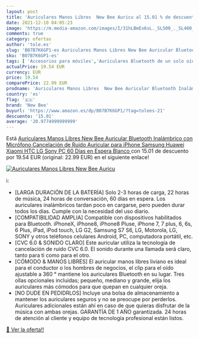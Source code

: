 ```yaml
---
layout: post
title: 'Auriculares Manos Libres  New Bee Auricu al 15.01 % de descuento'
date: 2021-12-10 04:05:23
image: 'https://m.media-amazon.com/images/I/31hLBmEx6sL._SL500_._SL400_.jpg'
comments: true
category: ofertas
author: 'tole.es'
slug: 'B07B7K6GP1-es Auriculares Manos Libres New Bee Auricular Bluetooth...'
sku: 'B07B7K6GP1-es'
tags: [ 'Accesorios para móviles','Auriculares Bluetooth de un solo oído','Auriculares para equipo de audio','Auriculares y accesorios','Comunicación móvil y accesorios','Electrónica','iphone','new bee', ]
actualPrice: 19.54 EUR
currency: EUR
price: 19.54
comparePrice: 22.99 EUR
prodname: 'Auriculares Manos Libres  New Bee Auricular Bluetooth Inalámbrico con Micrófono Cancelación de Ruido Auricular para iPhone  Samsung  Huawei  Xiaomi  HTC  LG  Sony  PC 60 Días en Espera  Blanco '
country: 'es'
flag: '🇪🇸'
brand: 'New Bee'
buyurl: 'https://www.amazon.es/dp/B07B7K6GP1/?tag=tolees-21'
descuento: '15.01'
average: '20.9774999999999'
---
```


Está [Auriculares Manos Libres  New Bee Auricular Bluetooth Inalámbrico con Micrófono Cancelación de Ruido Auricular para iPhone  Samsung  Huawei  Xiaomi  HTC  LG  Sony  PC 60 Días en Espera  Blanco ](https://www.amazon.es/dp/B07B7K6GP1/?tag=tolees-21) con 15.01 de descuento por 19.54 EUR (original: 22.99 EUR) en el siguiente enlace!

[![Auriculares Manos Libres  New Bee Auricu](https://m.media-amazon.com/images/I/31hLBmEx6sL._SL500_._SL400_.jpg)](https://www.amazon.es/dp/B07B7K6GP1/?tag=tolees-21)

ℹ️:

- [LARGA DURACIÓN DE LA BATERÍA] Solo 2-3 horas de carga, 22 horas de música, 24 horas de conversación, 60 días en espera. Los auriculares inalámbricos tardan poco en cargarse, pero pueden durar todos los días. Cumple con la necesidad del uso diario.
- [COMPATIBILIDAD AMPLIA] Compatible con dispositivos habilitados para Bluetooth. iPhoneX, iPhone8, iPhone8 Pluse, iPhone 7, 7 plus, 6, 6s, 6 Plus, iPad, iPod touch, LG G2, Samsung S7 S6, LG, Motorola, LG, SONY y otros teléfonos celulares Android, PC, computadora portátil, etc.
- [CVC 6.0 & SONIDO CLARO] Este auricular utiliza la tecnología de cancelación de ruido CVC 6.0. El sonido durante una llamada será claro, tanto para ti como para el otro.
- [CÓMODO & MANOS LIBRES] El auricular manos libres liviano es ideal para el conductor o los hombres de negocios, el clip para el oído ajustable a 360 ° mantiene los auriculares Bluetooth en su lugar. Tres ollas opcionales incluidas; pequeño, mediano y grande, elija los auriculares más cómodos para que quepan en cualquier oreja.
- [NO DUDE EN PEDIDRLOS] Incluye una bolsa de almacenamiento a mantener los auriculares seguros y no se preocupe por perderlos. Auriculares adicionales están ahí en caso de que quieras disfrutar de la música con ambas orejas. GARANTÍA DE 1 AÑO garantizada. 24 horas de atención al cliente y equipo de tecnología profesional están listos.

[🛒 Ver la oferta!!](https://www.amazon.es/dp/B07B7K6GP1/?tag=tolees-21)
